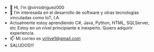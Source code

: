 - 👋 Hi, I’m @virrodriguez000
- 👀 I’m interesada en  el desarrollo de software y otras tecnologías vinculadas como IoT, I.A
- Actualmente estoy aprendiendo C#, Java, Python, HTML, SQLServer, etc Estoy en un nivel principiante e inexperto. Quiero  adquirir experiencia.
- 📫 Mi correo es virlive1@gmail.com
- SALUDOS!!!

<!---
virrodriguez000/virrodriguez000 is a ✨ special ✨ repository because its `README.md` (this file) appears on your GitHub profile.
You can click the Preview link to take a look at your changes.
--->
